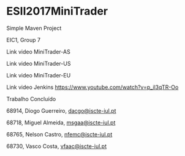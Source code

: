 # ESII2017MiniTrader
Simple Maven Project


EIC1, Group 7


Link video MiniTrader-AS


Link video MiniTrader-US


Link video MiniTrader-EU




Link video Jenkins
https://www.youtube.com/watch?v=p_il3qTR-Oo



Trabalho Concluído


68914, Diogo Guerreiro, dacgo@iscte-iul.pt

68718, Miguel Almeida, msgaa@iscte-iul.pt

68765, Nelson Castro, nfemc@iscte-iul.pt

68730, Vasco Costa, vfaac@iscte-iul.pt

